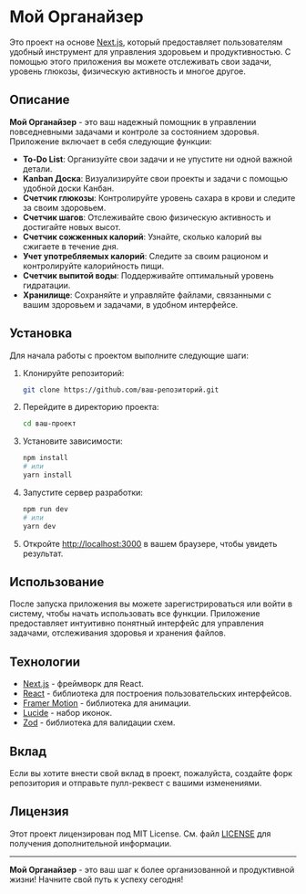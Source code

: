 

# Мой Органайзер

Это проект на основе [Next.js](https://nextjs.org), который предоставляет пользователям удобный инструмент для управления здоровьем и продуктивностью. С помощью этого приложения вы можете отслеживать свои задачи, уровень глюкозы, физическую активность и многое другое.

## Описание

**Мой Органайзер** - это ваш надежный помощник в управлении повседневными задачами и контроле за состоянием здоровья. Приложение включает в себя следующие функции:

- **To-Do List**: Организуйте свои задачи и не упустите ни одной важной детали.
- **Kanban Доска**: Визуализируйте свои проекты и задачи с помощью удобной доски Канбан.
- **Счетчик глюкозы**: Контролируйте уровень сахара в крови и следите за своим здоровьем.
- **Счетчик шагов**: Отслеживайте свою физическую активность и достигайте новых высот.
- **Счетчик сожженных калорий**: Узнайте, сколько калорий вы сжигаете в течение дня.
- **Учет употребляемых калорий**: Следите за своим рационом и контролируйте калорийность пищи.
- **Счетчик выпитой воды**: Поддерживайте оптимальный уровень гидратации.
- **Хранилище**: Сохраняйте и управляйте файлами, связанными с вашим здоровьем и задачами, в удобном интерфейсе.

## Установка

Для начала работы с проектом выполните следующие шаги:

1. Клонируйте репозиторий:

   ```bash
   git clone https://github.com/ваш-репозиторий.git
   ```

2. Перейдите в директорию проекта:

   ```bash
   cd ваш-проект
   ```

3. Установите зависимости:

   ```bash
   npm install
   # или
   yarn install
   ```

4. Запустите сервер разработки:

   ```bash
   npm run dev
   # или
   yarn dev
   ```

5. Откройте [http://localhost:3000](http://localhost:3000) в вашем браузере, чтобы увидеть результат.

## Использование

После запуска приложения вы можете зарегистрироваться или войти в систему, чтобы начать использовать все функции. Приложение предоставляет интуитивно понятный интерфейс для управления задачами, отслеживания здоровья и хранения файлов.

## Технологии

- [Next.js](https://nextjs.org) - фреймворк для React.
- [React](https://reactjs.org) - библиотека для построения пользовательских интерфейсов.
- [Framer Motion](https://www.framer.com/motion/) - библиотека для анимации.
- [Lucide](https://lucide.dev) - набор иконок.
- [Zod](https://zod.dev) - библиотека для валидации схем.

## Вклад

Если вы хотите внести свой вклад в проект, пожалуйста, создайте форк репозитория и отправьте пулл-реквест с вашими изменениями.

## Лицензия

Этот проект лицензирован под MIT License. См. файл [LICENSE](LICENSE) для получения дополнительной информации.

---

**Мой Органайзер** - это ваш шаг к более организованной и продуктивной жизни! Начните свой путь к успеху сегодня!
